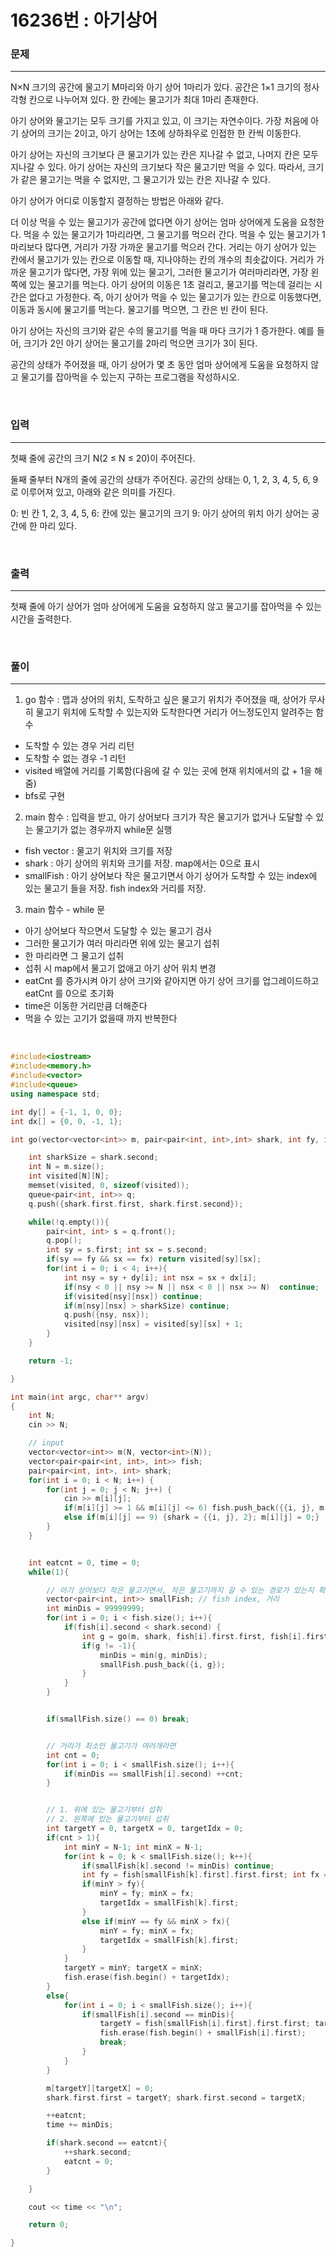 16236번 : 아기상어
============
### 문제
***
N×N 크기의 공간에 물고기 M마리와 아기 상어 1마리가 있다. 공간은 1×1 크기의 정사각형 칸으로 나누어져 있다. 한 칸에는 물고기가 최대 1마리 존재한다.

아기 상어와 물고기는 모두 크기를 가지고 있고, 이 크기는 자연수이다. 가장 처음에 아기 상어의 크기는 2이고, 아기 상어는 1초에 상하좌우로 인접한 한 칸씩 이동한다.

아기 상어는 자신의 크기보다 큰 물고기가 있는 칸은 지나갈 수 없고, 나머지 칸은 모두 지나갈 수 있다. 아기 상어는 자신의 크기보다 작은 물고기만 먹을 수 있다. 따라서, 크기가 같은 물고기는 먹을 수 없지만, 그 물고기가 있는 칸은 지나갈 수 있다.

아기 상어가 어디로 이동할지 결정하는 방법은 아래와 같다.

더 이상 먹을 수 있는 물고기가 공간에 없다면 아기 상어는 엄마 상어에게 도움을 요청한다.
먹을 수 있는 물고기가 1마리라면, 그 물고기를 먹으러 간다.
먹을 수 있는 물고기가 1마리보다 많다면, 거리가 가장 가까운 물고기를 먹으러 간다.
거리는 아기 상어가 있는 칸에서 물고기가 있는 칸으로 이동할 때, 지나야하는 칸의 개수의 최솟값이다.
거리가 가까운 물고기가 많다면, 가장 위에 있는 물고기, 그러한 물고기가 여러마리라면, 가장 왼쪽에 있는 물고기를 먹는다.
아기 상어의 이동은 1초 걸리고, 물고기를 먹는데 걸리는 시간은 없다고 가정한다. 즉, 아기 상어가 먹을 수 있는 물고기가 있는 칸으로 이동했다면, 이동과 동시에 물고기를 먹는다. 물고기를 먹으면, 그 칸은 빈 칸이 된다.

아기 상어는 자신의 크기와 같은 수의 물고기를 먹을 때 마다 크기가 1 증가한다. 예를 들어, 크기가 2인 아기 상어는 물고기를 2마리 먹으면 크기가 3이 된다.

공간의 상태가 주어졌을 때, 아기 상어가 몇 초 동안 엄마 상어에게 도움을 요청하지 않고 물고기를 잡아먹을 수 있는지 구하는 프로그램을 작성하시오.

<br>

### 입력
***
첫째 줄에 공간의 크기 N(2 ≤ N ≤ 20)이 주어진다.

둘째 줄부터 N개의 줄에 공간의 상태가 주어진다. 공간의 상태는 0, 1, 2, 3, 4, 5, 6, 9로 이루어져 있고, 아래와 같은 의미를 가진다.

0: 빈 칸
1, 2, 3, 4, 5, 6: 칸에 있는 물고기의 크기
9: 아기 상어의 위치
아기 상어는 공간에 한 마리 있다.

<br>

### 출력
***
첫째 줄에 아기 상어가 엄마 상어에게 도움을 요청하지 않고 물고기를 잡아먹을 수 있는 시간을 출력한다.

<br>

### 풀이
***

1. go 함수 : 맵과 상어의 위치, 도착하고 싶은 물고기 위치가 주어졌을 때, 상어가 무사히 물고기 위치에 도착할 수 있는지와 도착한다면 거리가 어느정도인지 알려주는 함수

  - 도착할 수 있는 경우 거리 리턴
  - 도착할 수 없는 경우 -1 리턴
  - visited 배열에 거리를 기록함(다음에 갈 수 있는 곳에 현재 위치에서의 값 + 1을 해줌)
  - bfs로 구현


2. main 함수 : 입력을 받고, 아기 상어보다 크기가 작은 물고기가 없거나 도달할 수 있는 물고기가 없는 경우까지 while문 실행

  - fish vector : 물고기 위치와 크기를 저장
  - shark : 아기 상어의 위치와 크기를 저장. map에서는 0으로 표시
  - smallFish : 아기 상어보다 작은 물고기면서 아기 상어가 도착할 수 있는 index에 있는 물고기 들을 저장. fish index와 거리를 저장.


3. main 함수 - while 문

  - 아기 상어보다 작으면서 도달할 수 있는 물고기 검사
  - 그러한 물고기가 여러 마리라면 위에 있는 물고기 섭취
  - 한 마리라면 그 물고기 섭취
  - 섭취 시 map에서 물고기 없애고 아기 상어 위치 변경
  - eatCnt 를 증가시켜 아기 상어 크기와 같아지면 아기 상어 크기를 업그레이드하고 eatCnt 를 0으로 초기화
  - time은 이동한 거리만큼 더해준다
  - 먹을 수 있는 고기가 없을때 까지 반복한다

<br>

```c++
#include<iostream>
#include<memory.h>
#include<vector>
#include<queue>
using namespace std;

int dy[] = {-1, 1, 0, 0};
int dx[] = {0, 0, -1, 1};

int go(vector<vector<int>> m, pair<pair<int, int>,int> shark, int fy, int fx){

	int sharkSize = shark.second;
	int N = m.size();
	int visited[N][N];
	memset(visited, 0, sizeof(visited));
	queue<pair<int, int>> q;
	q.push({shark.first.first, shark.first.second});

	while(!q.empty()){
		pair<int, int> s = q.front();
		q.pop();
		int sy = s.first; int sx = s.second;
		if(sy == fy && sx == fx) return visited[sy][sx];
		for(int i = 0; i < 4; i++){
			int nsy = sy + dy[i]; int nsx = sx + dx[i];
			if(nsy < 0 || nsy >= N || nsx < 0 || nsx >= N)  continue;
			if(visited[nsy][nsx]) continue;
			if(m[nsy][nsx] > sharkSize) continue;
			q.push({nsy, nsx});
			visited[nsy][nsx] = visited[sy][sx] + 1;
		}
	}

	return -1;

}

int main(int argc, char** argv)
{
	int N;
	cin >> N;

	// input
	vector<vector<int>> m(N, vector<int>(N));
	vector<pair<pair<int, int>, int>> fish;
	pair<pair<int, int>, int> shark;
	for(int i = 0; i < N; i++) {
		for(int j = 0; j < N; j++) {
			cin >> m[i][j];
			if(m[i][j] >= 1 && m[i][j] <= 6) fish.push_back({{i, j}, m[i][j]});
			else if(m[i][j] == 9) {shark = {{i, j}, 2}; m[i][j] = 0;}
		}
	}


	int eatcnt = 0, time = 0;
	while(1){

		// 아기 상어보다 작은 물고기면서, 작은 물고기까지 갈 수 있는 경로가 있는지 확인
		vector<pair<int, int>> smallFish; // fish index, 거리
		int minDis = 99999999;
		for(int i = 0; i < fish.size(); i++){
			if(fish[i].second < shark.second) {
				int g = go(m, shark, fish[i].first.first, fish[i].first.second);
				if(g != -1){
					minDis = min(g, minDis);
					smallFish.push_back({i, g});
				}
			}
		}


		if(smallFish.size() == 0) break;


		// 거리가 최소인 물고기가 여러개라면
		int cnt = 0;
		for(int i = 0; i < smallFish.size(); i++){
			if(minDis == smallFish[i].second) ++cnt;
		}


		// 1. 위에 있는 물고기부터 섭취
		// 2. 왼쪽에 있는 물고기부터 섭취
		int targetY = 0, targetX = 0, targetIdx = 0;
		if(cnt > 1){
			int minY = N-1; int minX = N-1;
			for(int k = 0; k < smallFish.size(); k++){
				if(smallFish[k].second != minDis) continue;
				int fy = fish[smallFish[k].first].first.first; int fx = fish[smallFish[k].first].first.second;
				if(minY > fy){
					minY = fy; minX = fx;
					targetIdx = smallFish[k].first;
				}
				else if(minY == fy && minX > fx){
					minY = fy; minX = fx;
					targetIdx = smallFish[k].first;
				}
			}
			targetY = minY; targetX = minX;
			fish.erase(fish.begin() + targetIdx);
		}
		else{
			for(int i = 0; i < smallFish.size(); i++){
				if(smallFish[i].second == minDis){
					targetY = fish[smallFish[i].first].first.first; targetX = fish[smallFish[i].first].first.second;
					fish.erase(fish.begin() + smallFish[i].first);
					break;
				}
			}
		}

		m[targetY][targetX] = 0;
		shark.first.first = targetY; shark.first.second = targetX;

		++eatcnt;
		time += minDis;

		if(shark.second == eatcnt){
			++shark.second;
			eatcnt = 0;
		}

	}

	cout << time << "\n";

	return 0;

}
```
